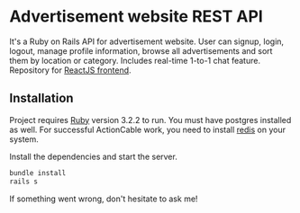 # Advertisement website REST API
It's a Ruby on Rails API for advertisement website. User can signup, login, logout, manage profile information, browse all advertisements and sort them by location or category. Includes real-time 1-to-1 chat feature.
Repository for [ReactJS frontend](https://github.com/IrynaBk/reactjs-advertisements).


## Installation

Project requires [Ruby](https://rvm.io/rvm/install) version 3.2.2 to run.
You must have postgres installed as well.
For successful ActionCable work, you need to install [redis](https://redis.io/docs/getting-started/installation/) on your system.

Install the dependencies  and start the server.

```sh
bundle install
rails s
```
If something went wrong, don't hesitate to ask me!
